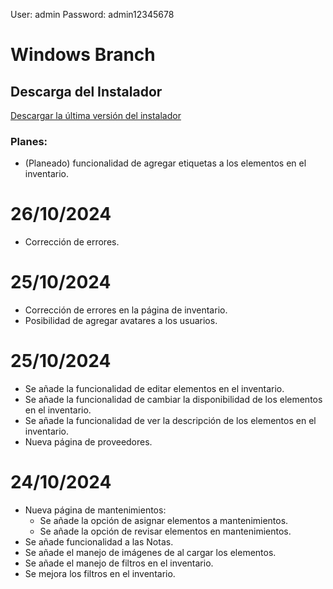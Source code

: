 User: admin
Password: admin12345678

# Windows Branch
## Descarga del Instalador

[Descargar la última versión del instalador](https://github.com/FranciscoOVelazquez99/ProyectoSG/releases/tag/v0.21.0-alpha)

### Planes:
- (Planeado) funcionalidad de agregar etiquetas a los elementos en el inventario.

# 26/10/2024
- Corrección de errores.

#  25/10/2024
- Corrección de errores en la página de inventario.
- Posibilidad de agregar avatares a los usuarios.

#  25/10/2024
- Se añade la funcionalidad de editar elementos en el inventario.
- Se añade la funcionalidad de cambiar la disponibilidad de los elementos en el inventario.
- Se añade la funcionalidad de ver la descripción de los elementos en el inventario.
- Nueva página de proveedores.


# 24/10/2024
- Nueva página de mantenimientos:
    - Se añade la opción de asignar elementos a mantenimientos.
    - Se añade la opción de revisar elementos en mantenimientos.
- Se añade funcionalidad a las Notas.
- Se añade el manejo de imágenes de al cargar los elementos.
- Se añade el manejo de filtros en el inventario.
- Se mejora los filtros en el inventario.


